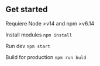 ## Get started
Requiere Node >v14 and npm >v6.14

Install modules
```npm install```

Run dev 
```npm start```

Build for production 
```npm run buld ```
